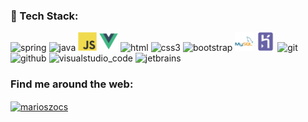 <h3>🚀 Tech Stack: </h3>
<p align="left">
   <img src="https://www.vectorlogo.zone/logos/springio/springio-icon.svg" alt="spring" width="30" height="30" />
   <img src="https://www.vectorlogo.zone/logos/java/java-icon.svg" alt="java" width="30" height="30" />
   <img src="https://raw.githubusercontent.com/devicons/devicon/master/icons/javascript/javascript-original.svg" alt="javascript" width="30" height="30" />
   <img src="https://raw.githubusercontent.com/devicons/devicon/master/icons/vuejs/vuejs-original.svg" alt="vue" width="30" height="30" />
   <img src="https://www.vectorlogo.zone/logos/w3_html5/w3_html5-icon.svg" alt="html" width="30" height="30" />
   <img src="https://www.vectorlogo.zone/logos/w3_css/w3_css-icon.svg" alt="css3" width="30" height="30" />
   <img src="https://www.vectorlogo.zone/logos/getbootstrap/getbootstrap-icon.svg" alt="bootstrap" width="30" height="30" />
   <img src="https://raw.githubusercontent.com/devicons/devicon/master/icons/mysql/mysql-original-wordmark.svg" alt="mysql" width="30" height="30" />
   <img src="https://raw.githubusercontent.com/devicons/devicon/master/icons/heroku/heroku-plain.svg" alt="heroku" width="30" height="30" />
   <img src="https://www.vectorlogo.zone/logos/git-scm/git-scm-icon.svg" alt="git" width="30" height="30" />
   <img src="https://www.vectorlogo.zone/logos/github/github-icon.svg" alt="github" width="30" height="30" />
   <img src="https://www.vectorlogo.zone/logos/visualstudio_code/visualstudio_code-icon.svg" alt="visualstudio_code" width="30" height="30" />
   <img src="https://www.vectorlogo.zone/logos/jetbrains/jetbrains-icon.svg" alt="jetbrains" width="30" height="30" />
</p>


<h3 align="left">Find me around the web: </h3>
<p align="left">
   <a href="https://www.linkedin.com/in/mario-szocs" target="blank"><img align="center" src="https://www.vectorlogo.zone/logos/linkedin/linkedin-tile.svg" alt="marioszocs" height="40" width="40" /></a>
</p>




